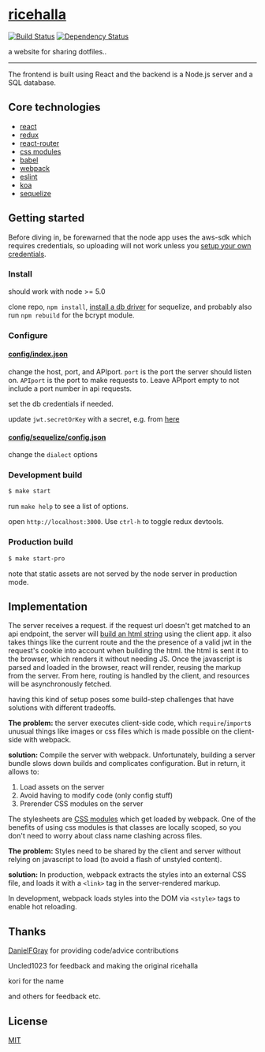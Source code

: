 # [ricehalla](http://www.ricehalla.com)

[![Build Status](https://travis-ci.org/sinapinto/ricehalla.svg?branch=master)](https://travis-ci.org/sinapinto/ricehalla)
[![Dependency Status](https://david-dm.org/sinapinto/ricehalla.svg)](https://david-dm.org/sinapinto/ricehalla)

a website for sharing dotfiles..

---

The frontend is built using React and the backend is a Node.js server and a SQL
database.

## Core technologies

* [react](https://facebook.github.io/react/)
* [redux](https://github.com/reactjs/redux)
* [react-router](https://github.com/reactjs/react-router)
* [css modules](https://github.com/css-modules/css-modules)
* [babel](https://babeljs.io/)
* [webpack](https://webpack.github.io/)
* [eslint](http://eslint.org/)
* [koa](http://koajs.com/)
* [sequelize](http://docs.sequelizejs.com/en/latest/)

## Getting started

  Before diving in, be forewarned that the node app uses the aws-sdk which
  requires credentials, so uploading will not work unless you [setup your own
  credentials](http://docs.aws.amazon.com/AWSJavaScriptSDK/guide/node-configuring.html#Setting_AWS_Credentials).

### Install

  should work with node >= 5.0

  clone repo, `npm install`, [install a db
  driver](http://docs.sequelizejs.com/en/latest/docs/getting-started/) for
  sequelize, and probably also run `npm rebuild` for the bcrypt module.

### Configure

#### [config/index.json](./config/index.json)

  change the host, port, and APIport. `port` is the port the server should
  listen on. `APIport` is the port to make requests to. Leave APIport empty
  to not include a port number in api requests.

  set the db credentials if needed.

  update `jwt.secretOrKey` with a secret, e.g. from
  [here](https://www.grc.com/passwords.htm)

#### [config/sequelize/config.json](./config/sequelize/config.json)

  change the `dialect` options

### Development build

  ```sh
  $ make start
  ```

  run `make help` to see a list of options.

  open `http://localhost:3000`. Use `ctrl-h` to toggle redux devtools.

### Production build

  ```sh
  $ make start-pro
  ```

  note that static assets are not served by the node server in production mode.

## Implementation

The server receives a request. if the request url doesn't get matched to an api
endpoint, the server will [build an html
string](https://facebook.github.io/react/docs/top-level-api.html#reactdomserver.rendertostring)
using the client app. it also takes things like the current route and the the
presence of a valid jwt in the request's cookie into account when building the
html. the html is sent it to the browser, which renders it without needing JS.
Once the javascript is parsed and loaded in the browser, react will render,
reusing the markup from the server. From here, routing is handled by the
client, and resources will be asynchronously fetched.

having this kind of setup poses some build-step challenges that have solutions
with different tradeoffs.

**The problem:** the server executes client-side code, which `require`/`import`s
unusual things like images or css files which is made possible on the
client-side with webpack.

**solution:** Compile the server with webpack. Unfortunately,
building a server bundle slows down builds and complicates
configuration. But in return, it allows to:

1. Load assets on the server
2. Avoid having to modify code (only config stuff)
3. Prerender CSS modules on the server

The stylesheets are [CSS modules](https://github.com/css-modules/css-modules)
which get loaded by webpack. One of the benefits of using css modules is that
classes are locally scoped, so you don't need to worry about class
name clashing across files.

**The problem:** Styles need to be shared by the client and server without
relying on javascript to load (to avoid a flash of unstyled content).

**solution:** In production, webpack extracts the styles into an external CSS
file, and loads it with a `<link>` tag in the server-rendered markup.

In development, webpack loads styles into the DOM via `<style>` tags to enable
hot reloading.

## Thanks

[DanielFGray](https://github.com/DanielFGray) for providing code/advice contributions

Uncled1023 for feedback and making the original ricehalla

kori for the name

and others for feedback etc.

## License

[MIT](./LICENSE)

